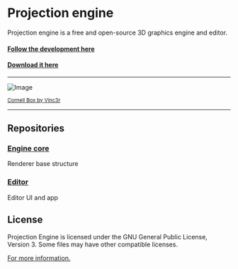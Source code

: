 # Projection engine

Projection engine is a free and open-source 3D graphics engine and editor.

#### [Follow the development here](https://github.com/orgs/projection-engine/projects/11/views/1)
#### [Download it here](https://github.com/projection-engine/editor/releases/tag/1.0.0)
---

![Image](https://github.com/projection-engine/editor/blob/next/showcase-images/img_1.png) 

<small><a href="https://github.com/Vinc3r/cornellBox">Cornell Box by Vinc3r</a></small>
 
---

## Repositories

### [Engine core](https://github.com/projection-engine/engine)

Renderer base structure

### [Editor](https://github.com/projection-engine/editor)

Editor UI and app
 
## License

Projection Engine is licensed under the GNU General Public License, Version 3.
Some files may have other compatible licenses.

[For more information.](https://www.gnu.org/licenses/gpl-3.0.html)
